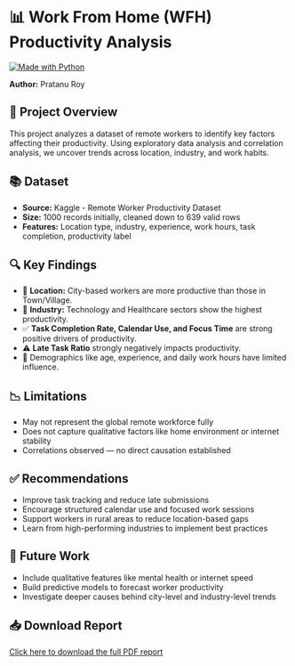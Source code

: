 <!DOCTYPE html>
<html lang="en">
<head>
  <meta charset="UTF-8">
  <title>WFH Productivity Analysis</title>
</head>
<body>
  <h1>📊 Work From Home (WFH) Productivity Analysis</h1>

  <!-- Python Badge -->
  <p>
    <a href="https://www.python.org/">
      <img src="https://img.shields.io/badge/Made%20with-Python-1f425f.svg" alt="Made with Python">
    </a>
  </p>

  <p><strong>Author:</strong> Pratanu Roy</p>

  <h2>📁 Project Overview</h2>
  <p>
    This project analyzes a dataset of remote workers to identify key factors affecting their productivity.
    Using exploratory data analysis and correlation analysis, we uncover trends across location, industry, and work habits.
  </p>

  <h2>📚 Dataset</h2>
  <ul>
    <li><strong>Source:</strong> Kaggle - Remote Worker Productivity Dataset</li>
    <li><strong>Size:</strong> 1000 records initially, cleaned down to 639 valid rows</li>
    <li><strong>Features:</strong> Location type, industry, experience, work hours, task completion, productivity label</li>
  </ul>

  <h2>🔍 Key Findings</h2>
  <ul>
    <li>📍 <strong>Location:</strong> City-based workers are more productive than those in Town/Village.</li>
    <li>🏢 <strong>Industry:</strong> Technology and Healthcare sectors show the highest productivity.</li>
    <li>✅ <strong>Task Completion Rate, Calendar Use, and Focus Time</strong> are strong positive drivers of productivity.</li>
    <li>⚠️ <strong>Late Task Ratio</strong> strongly negatively impacts productivity.</li>
    <li>👥 Demographics like age, experience, and daily work hours have limited influence.</li>
  </ul>

  <h2>📉 Limitations</h2>
  <ul>
    <li>May not represent the global remote workforce fully</li>
    <li>Does not capture qualitative factors like home environment or internet stability</li>
    <li>Correlations observed — no direct causation established</li>
  </ul>

  <h2>✅ Recommendations</h2>
  <ul>
    <li>Improve task tracking and reduce late submissions</li>
    <li>Encourage structured calendar use and focused work sessions</li>
    <li>Support workers in rural areas to reduce location-based gaps</li>
    <li>Learn from high-performing industries to implement best practices</li>
  </ul>

  <h2>🚀 Future Work</h2>
  <ul>
    <li>Include qualitative features like mental health or internet speed</li>
    <li>Build predictive models to forecast worker productivity</li>
    <li>Investigate deeper causes behind city-level and industry-level trends</li>
  </ul>

  <h2>📥 Download Report</h2>
  <p><a href="WFH.pdf" download>Click here to download the full PDF report</a></p>

</body>
</html>
